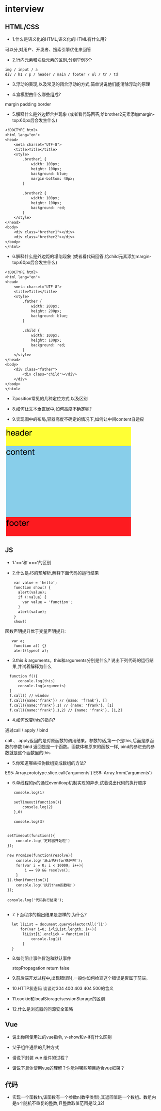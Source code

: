 # interview

## HTML/CSS

- 1.什么是语义化的HTML,语义化的HTML有什么用?

可以分,对用户、开发者、搜索引擎优化来回答

- 2.行内元素和块级元素的区别,分别举例3个

```
img / input / a
div / h1 / p / header / main / footer / ul / tr / td 
```

- 3.浮动的表现,以及常见的闭合浮动的方式,简单说说他们能清除浮动的原理

- 4.盒模型由什么哪些组成? 

margin padding border

- 5.解释什么是外边距合并现象 (或者看代码回答,给brother2元素添加margin-top:60px后会发生什么)


```
<!DOCTYPE html>
<html lang="en">
<head>
    <meta charset="UTF-8">
    <title>Title</title>
    <style>
        .brother1 {
            width: 100px;
            height: 100px;
            background: blue;
            margin-bottom: 40px;
        }

        .brother2 {
            width: 100px;
            height: 100px;
            background: red;
        }
    </style>
</head>
<body>
    <div class="brother1"></div>
    <div class="brother2"></div>
</body>
</html>

```

- 6.解释什么是外边距的塌陷现象 (或者看代码回答,给child元素添加margin-top:60px后会发生什么)

```
<!DOCTYPE html>
<html lang="en">
<head>
    <meta charset="UTF-8">
    <title>Title</title>
    <style>
        .father {
            width: 200px;
            height: 200px;
            background: blue;
        }

        .child {
            width: 100px;
            height: 100px;
            background: red;
        }
    </style>
</head>
<body>
    <div class="father">
        <div class="child"></div>
    </div>
</body>
</html>

```

- 7.position常见的几种定位方式,以及区别


 
- 8.如何让文本垂直居中,如何高度不确定呢? 
 
- 9.实现图中的布局,容器高度不确定的情况下,如何让中间content自适应
 
 <img src="./css.png">
 
 ## JS
 
 - 1.'=='和'==='的区别
 
 - 2.什么是JS的预解析,解释下面代码的运行结果
 
 ```
     var value = 'hello';
     function show() {
       alert(value);
       if (!value) {
         var value = 'function';
       }
       alert(value);
     }
     show() 
 
 ```
 
 函数声明提升优于变量声明提升:
 ```
    var a;
     function a() {} 
     alert(typeof a);
 
 ```
 
 - 3.this & arguments。this和arguments分别是什么? 说出下列代码的运行结果,并试着解释为什么
 
 ```
   function f(){
       console.log(this)
       console.log(arguments)
   }
   f.call() // window
   f.call({name:'frank'}) // {name: 'frank'}, []
   f.call({name:'frank'},1) // {name: 'frank'}, [1]
   f.call({name:'frank'},1,2) // {name: 'frank'}, [1,2]
 
 ```
 
 - 4.如何改变this的指向?
 
 通过call / apply / bind
 
 call 、 apply返回的是对原函数的调用结果。参数的话,第一个是this,后面是原函数的参数
 bind 返回是是一个函数。函数体和原来的函数一样, bind的参进去的参数就是这个函数里的this
 
 
 - 5.你知道哪些把伪数组变成数组的方法?
 
 ES5: Array.prototype.slice.call('arguments')
 ES6: Array.from('arguments')
        
- 6.单线程的js的通过eventloop机制实现的异步,试着说出代码的执行顺序

```
    console.log(1)
    
    setTimeout(function(){
        console.log(2)
    },0)

    console.log(3)
    

```

```
 setTimeout(function(){
     console.log('定时器开始啦')
 });
 
 new Promise(function(resolve){
     console.log('马上执行for循环啦');
     for(var i = 0; i < 10000; i++){
         i == 99 && resolve();
     }
 }).then(function(){
     console.log('执行then函数啦')
 });
 
 console.log('代码执行结束');
    

```
 
- 7.下面程序的输出结果是怎样的,为什么?
 
 ```
    let liList = document.querySelectorAll('li')
        for(var i=0; i<liList.length; i++){
         liList[i].onclick = function(){
             console.log(i)
         }
    }
 
 ````
 
- 8.如何阻止事件冒泡和默认事件
 
    stopPropagation
    return false

- 9.前后端开发过程中,出现错误时,一般你如何检查这个错误是否属于前端。

- 10.HTTP状态码 谈谈对304 400 403 404 500的含义

- 11.cookie和localStorage/sessionStorage的区别

- 12.什么是浏览器的同源安全策略

## Vue

- 说出你所使用过的vue指令, v-show和v-if有什么区别

- 父子组件通信的几种方式

- 请说下封装 vue 组件的过程？

- 请说下具体使用vue的理解？你觉得哪些项目适合vue框架？

## 代码

- 实现一个函数fn,该函数有一个参数n(数字类型),其返回值是一个数组。数组内是n个随机不重复的整数,且整数取值范围是[2,32]

 